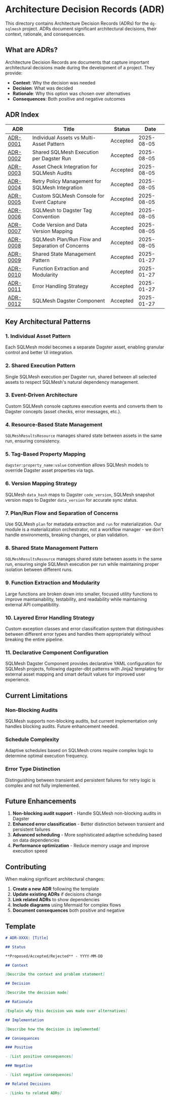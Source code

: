 # Architecture Decision Records (ADR)

This directory contains Architecture Decision Records (ADRs) for the `dg-sqlmesh` project. ADRs document significant architectural decisions, their context, rationale, and consequences.

## What are ADRs?

Architecture Decision Records are documents that capture important architectural decisions made during the development of a project. They provide:

- **Context**: Why the decision was needed
- **Decision**: What was decided
- **Rationale**: Why this option was chosen over alternatives
- **Consequences**: Both positive and negative outcomes

## ADR Index

| ADR                                                      | Title                                            | Status   | Date       |
| -------------------------------------------------------- | ------------------------------------------------ | -------- | ---------- |
| [ADR-0001](./0001-individual-assets-vs-multi-asset.md)   | Individual Assets vs Multi-Asset Pattern         | Accepted | 2025-08-05 |
| [ADR-0002](./0002-shared-sqlmesh-execution.md)           | Shared SQLMesh Execution per Dagster Run         | Accepted | 2025-08-05 |
| [ADR-0003](./0003-asset-check-integration.md)            | Asset Check Integration for SQLMesh Audits       | Accepted | 2025-08-05 |
| [ADR-0004](./0004-retry-policy-management.md)            | Retry Policy Management for SQLMesh Integration  | Accepted | 2025-08-05 |
| [ADR-0005](./0005-custom-sqlmesh-console.md)             | Custom SQLMesh Console for Event Capture         | Accepted | 2025-08-05 |
| [ADR-0006](./0006-sqlmesh-dagster-tag-convention.md)     | SQLMesh to Dagster Tag Convention                | Accepted | 2025-08-05 |
| [ADR-0007](./0007-code-version-data-version-mapping.md)  | Code Version and Data Version Mapping            | Accepted | 2025-08-05 |
| [ADR-0008](./0008-sqlmesh-plan-run-flow.md)              | SQLMesh Plan/Run Flow and Separation of Concerns | Accepted | 2025-08-05 |
| [ADR-0009](./0009-shared-state-management-pattern.md)    | Shared State Management Pattern                  | Accepted | 2025-01-27 |
| [ADR-0010](./0010-function-extraction-and-modularity.md) | Function Extraction and Modularity               | Accepted | 2025-01-27 |
| [ADR-0011](./0011-error-handling-strategy.md)            | Error Handling Strategy                          | Accepted | 2025-01-27 |
| [ADR-0012](./0012-sqlmesh-dagster-component.md)         | SQLMesh Dagster Component                       | Accepted | 2025-01-27 |

## Key Architectural Patterns

### 1. Individual Asset Pattern

Each SQLMesh model becomes a separate Dagster asset, enabling granular control and better UI integration.

### 2. Shared Execution Pattern

Single SQLMesh execution per Dagster run, shared between all selected assets to respect SQLMesh's natural dependency management.

### 3. Event-Driven Architecture

Custom SQLMesh console captures execution events and converts them to Dagster concepts (asset checks, error messages, etc.).

### 4. Resource-Based State Management

`SQLMeshResultsResource` manages shared state between assets in the same run, ensuring consistency.

### 5. Tag-Based Property Mapping

`dagster:property_name:value` convention allows SQLMesh models to override Dagster asset properties via tags.

### 6. Version Mapping Strategy

SQLMesh `data_hash` maps to Dagster `code_version`, SQLMesh snapshot version maps to Dagster `data_version` for accurate sync status.

### 7. Plan/Run Flow and Separation of Concerns

Use SQLMesh `plan` for metadata extraction and `run` for materialization. Our module is a materialization orchestrator, not a workflow manager - we don't handle environments, breaking changes, or plan validation.

### 8. Shared State Management Pattern

`SQLMeshResultsResource` manages shared state between assets in the same run, ensuring single SQLMesh execution per run while maintaining proper isolation between different runs.

### 9. Function Extraction and Modularity

Large functions are broken down into smaller, focused utility functions to improve maintainability, testability, and readability while maintaining external API compatibility.

### 10. Layered Error Handling Strategy

Custom exception classes and error classification system that distinguishes between different error types and handles them appropriately without breaking the entire pipeline.

### 11. Declarative Component Configuration

SQLMesh Dagster Component provides declarative YAML configuration for SQLMesh projects, following dagster-dbt patterns with Jinja2 templating for external asset mapping and smart default values for improved user experience.

## Current Limitations

### Non-Blocking Audits

SQLMesh supports non-blocking audits, but current implementation only handles blocking audits. Future enhancement needed.

### Schedule Complexity

Adaptive schedules based on SQLMesh crons require complex logic to determine optimal execution frequency.

### Error Type Distinction

Distinguishing between transient and persistent failures for retry logic is complex and not fully implemented.

## Future Enhancements

1. **Non-blocking audit support** - Handle SQLMesh non-blocking audits in Dagster
2. **Enhanced error classification** - Better distinction between transient and persistent failures
3. **Advanced scheduling** - More sophisticated adaptive scheduling based on data dependencies
4. **Performance optimization** - Reduce memory usage and improve execution speed

## Contributing

When making significant architectural changes:

1. **Create a new ADR** following the template
2. **Update existing ADRs** if decisions change
3. **Link related ADRs** to show dependencies
4. **Include diagrams** using Mermaid for complex flows
5. **Document consequences** both positive and negative

## Template

```markdown
# ADR-XXXX: [Title]

## Status

**Proposed/Accepted/Rejected** - YYYY-MM-DD

## Context

[Describe the context and problem statement]

## Decision

[Describe the decision made]

## Rationale

[Explain why this decision was made over alternatives]

## Implementation

[Describe how the decision is implemented]

## Consequences

### Positive

- [List positive consequences]

### Negative

- [List negative consequences]

## Related Decisions

- [Links to related ADRs]
```
